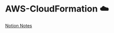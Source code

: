 # AWS-CloudFormation ☁️

[Notion Notes](https://autumn-pike-23d.notion.site/AWS-CloudFormation-c065df53d7f54350bf18594236c25410?pvs=4)
